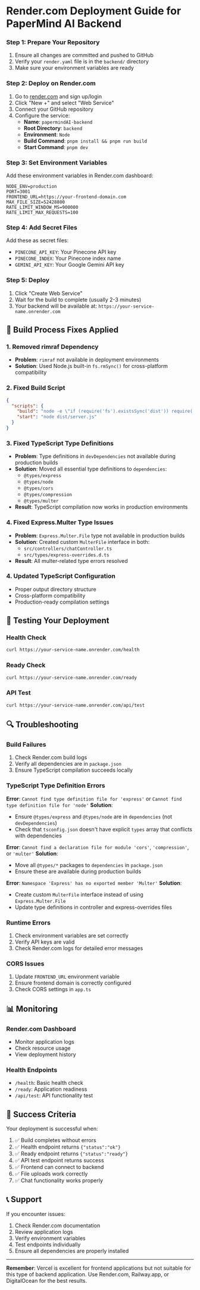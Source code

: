 # Render.com Deployment Guide for PaperMind AI Backend

### Step 1: Prepare Your Repository
1. Ensure all changes are committed and pushed to GitHub
2. Verify your `render.yaml` file is in the `backend/` directory
3. Make sure your environment variables are ready

### Step 2: Deploy on Render.com
1. Go to [render.com](https://render.com) and sign up/login
2. Click "New +" and select "Web Service"
3. Connect your GitHub repository
4. Configure the service:
   - **Name**: `papermindAI-backend`
   - **Root Directory**: `backend`
   - **Environment**: `Node`
   - **Build Command**: `pnpm install && pnpm run build`
   - **Start Command**: `pnpm dev`

### Step 3: Set Environment Variables
Add these environment variables in Render.com dashboard:

```
NODE_ENV=production
PORT=3001
FRONTEND_URL=https://your-frontend-domain.com
MAX_FILE_SIZE=52428800
RATE_LIMIT_WINDOW_MS=900000
RATE_LIMIT_MAX_REQUESTS=100
```

### Step 4: Add Secret Files
Add these as secret files:
- `PINECONE_API_KEY`: Your Pinecone API key
- `PINECONE_INDEX`: Your Pinecone index name
- `GEMINI_API_KEY`: Your Google Gemini API key

### Step 5: Deploy
1. Click "Create Web Service"
2. Wait for the build to complete (usually 2-3 minutes)
3. Your backend will be available at: `https://your-service-name.onrender.com`

## 🔧 Build Process Fixes Applied

### 1. Removed rimraf Dependency
- **Problem**: `rimraf` not available in deployment environments
- **Solution**: Used Node.js built-in `fs.rmSync()` for cross-platform compatibility

### 2. Fixed Build Script
```json
{
  "scripts": {
    "build": "node -e \"if (require('fs').existsSync('dist')) require('fs').rmSync('dist', { recursive: true, force: true })\" && tsc",
    "start": "node dist/server.js"
  }
}
```

### 3. Fixed TypeScript Type Definitions
- **Problem**: Type definitions in `devDependencies` not available during production builds
- **Solution**: Moved all essential type definitions to `dependencies`:
  - `@types/express`
  - `@types/node`
  - `@types/cors`
  - `@types/compression`
  - `@types/multer`
- **Result**: TypeScript compilation now works in production environments

### 4. Fixed Express.Multer Type Issues
- **Problem**: `Express.Multer.File` type not available in production builds
- **Solution**: Created custom `MulterFile` interface in both:
  - `src/controllers/chatController.ts`
  - `src/types/express-overrides.d.ts`
- **Result**: All multer-related type errors resolved

### 4. Updated TypeScript Configuration
- Proper output directory structure
- Cross-platform compatibility
- Production-ready compilation settings

## 🧪 Testing Your Deployment

### Health Check
```bash
curl https://your-service-name.onrender.com/health
```

### Ready Check
```bash
curl https://your-service-name.onrender.com/ready
```

### API Test
```bash
curl https://your-service-name.onrender.com/api/test
```

## 🔍 Troubleshooting

### Build Failures
1. Check Render.com build logs
2. Verify all dependencies are in `package.json`
3. Ensure TypeScript compilation succeeds locally

### TypeScript Type Definition Errors
**Error**: `Cannot find type definition file for 'express'` or `Cannot find type definition file for 'node'`
**Solution**: 
- Ensure `@types/express` and `@types/node` are in `dependencies` (not `devDependencies`)
- Check that `tsconfig.json` doesn't have explicit `types` array that conflicts with dependencies

**Error**: `Cannot find a declaration file for module 'cors'`, `'compression'`, or `'multer'`
**Solution**:
- Move all `@types/*` packages to `dependencies` in `package.json`
- Ensure these are available during production builds

**Error**: `Namespace 'Express' has no exported member 'Multer'`
**Solution**:
- Create custom `MulterFile` interface instead of using `Express.Multer.File`
- Update type definitions in controller and express-overrides files

### Runtime Errors
1. Check environment variables are set correctly
2. Verify API keys are valid
3. Check Render.com logs for detailed error messages

### CORS Issues
1. Update `FRONTEND_URL` environment variable
2. Ensure frontend domain is correctly configured
3. Check CORS settings in `app.ts`

## 📊 Monitoring

### Render.com Dashboard
- Monitor application logs
- Check resource usage
- View deployment history

### Health Endpoints
- `/health`: Basic health check
- `/ready`: Application readiness
- `/api/test`: API functionality test

## 🎯 Success Criteria

Your deployment is successful when:
1. ✅ Build completes without errors
2. ✅ Health endpoint returns `{"status":"ok"}`
3. ✅ Ready endpoint returns `{"status":"ready"}`
4. ✅ API test endpoint returns success
5. ✅ Frontend can connect to backend
6. ✅ File uploads work correctly
7. ✅ Chat functionality works properly

## 📞 Support

If you encounter issues:
1. Check Render.com documentation
2. Review application logs
3. Verify environment variables
4. Test endpoints individually
5. Ensure all dependencies are properly installed

---

**Remember**: Vercel is excellent for frontend applications but not suitable for this type of backend application. Use Render.com, Railway.app, or DigitalOcean for the best results.
